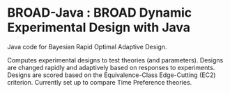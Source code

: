 BROAD-Java : BROAD Dynamic Experimental Design with Java
========================================================
Java code for Bayesian Rapid Optimal Adaptive Design.

Computes experimental designs to test theories (and parameters). Designs are changed rapidly and adaptively based on responses to experiments. Designs are scored based on the Equivalence-Class Edge-Cutting (EC2) criterion. Currently set up to compare Time Preference theories.
